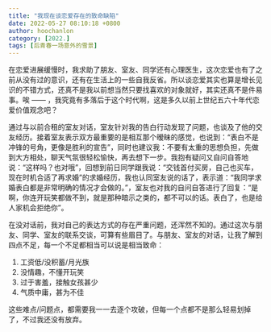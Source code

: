 ```yaml
---
title: "我现在谈恋爱存在的致命缺陷"
date: 2022-05-27 08:10:18 +0800
author: hoochanlon
category: [2022.]
tags: [后青春一场意外的雪景]
---
```


在恋爱进展缓慢时，我求助了朋友、室友、同学还有心理医生，这次恋爱也有了之前从没有过的意识，还有在生活上的一些自我反省。所以谈恋爱其实也算是增长见识的不错方式，还真不是我以前想当然只要找喜欢的对象就好，其实还真不是件易事。唉 —— ，我究竟有多落后于这个时代啊，这是多久以前上世纪五六十年代恋爱价值观念吧？ <!-- more -->

通过与以前合租的室友对话，室友针对我的告白行动发现了问题，也谈及了他的交友经历。接着室友表示双方最重要的是相互那个暧昧的感觉，也说到：“表白不是冲锋的号角，更像是胜利的宣告”，同时也建议我：不要有太重的思想负担，先做到大方相处，聊天气氛很轻松愉快，再去想下一步。我抱有疑问又自问自答地说：“这样吗？也对哦”，回想到前日同学跟我说：“交钱首付买房，自己也买车，现在时机合适了再求婚”的求婚经历，我也认同室友说的话了，表示道：“我同学求婚表白都是非常明确的情况才会做的。”，室友也对我的自问自答进行了回复：“是啊，你连开玩笑都做不到，就是那种暗示之类的，都不可以的话。表白了，也是给人家机会拒绝你”。

在没对话前，我对自己的表达方式的存在严重问题，还浑然不知的。通过这次与朋友、同学、室友的联系交谈，可算有些眉目了。与朋友、室友的对话，让我了解到四点不足，每一个不足都相当可以说是相当致命：

1. 工资低/没积蓄/月光族
2. 没情趣，不懂开玩笑
3. 过于害羞，接触女孩甚少
4. 气质中庸，甚为不佳

这些难点/问题点，都需要我一一去逐个攻破，但每一个点都不是那么轻易划掉了，不过我还没有放弃。